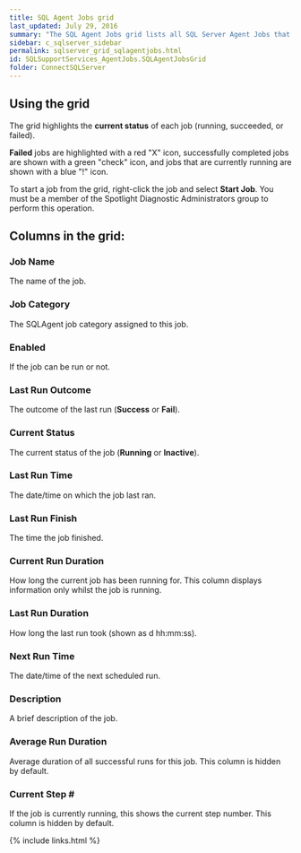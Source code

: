 ```yaml
---
title: SQL Agent Jobs grid
last_updated: July 29, 2016
summary: "The SQL Agent Jobs grid lists all SQL Server Agent Jobs that are defined in this server."
sidebar: c_sqlserver_sidebar
permalink: sqlserver_grid_sqlagentjobs.html
id: SQLSupportServices_AgentJobs.SQLAgentJobsGrid
folder: ConnectSQLServer
---
```



## Using the grid

The grid highlights the **current status** of each job (running, succeeded, or failed).

**Failed** jobs are highlighted with a red "X" icon, successfully completed jobs are shown with a green "check" icon, and jobs that are currently running are shown with a blue "!" icon.

To start a job from the grid, right-click the job and select **Start Job**. You must be a member of the Spotlight Diagnostic Administrators group to perform this operation.

## Columns in the grid:

### Job Name

The name of the job.

### Job Category

The SQLAgent job category assigned to this job.

### Enabled

If the job can be run or not.

### Last Run Outcome

The outcome of the last run (**Success** or **Fail**).

### Current Status

The current status of the job (**Running** or **Inactive**).

### Last Run Time

The date/time on which the job last ran.

### Last Run Finish

The time the job finished.

### Current Run Duration

How long the current job has been running for. This column displays information only whilst the job is running.

### Last Run Duration

How long the last run took (shown as d hh:mm:ss).

### Next Run Time

The date/time of the next scheduled run.

### Description

A brief description of the job.

### Average Run Duration

Average duration of all successful runs for this job. This column is hidden by default.

### Current Step \#

If the job is currently running, this shows the current step number. This column is hidden by default.

{% include links.html %}
